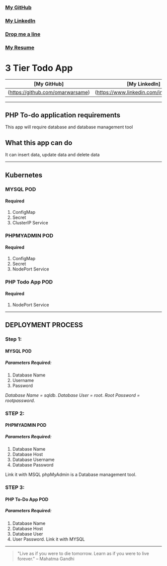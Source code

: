 ### [My GitHub](https://github.com/omarwarsame)
### [My LinkedIn](https://www.linkedin.com/in/owarsame/)
### [Drop me a line](mailto:jubawarsame@gmail.com)
### [My Resume](https://devsom.co.uk/)
# 3 Tier Todo App

| [My GitHub]|[My LinkedIn]|[Drop me a line]|[My Resume]|
|------------|-------------|-----------------|----------| 
|(https://github.com/omarwarsame)|(https://www.linkedin.com/in/owarsame/)|(mailto:jubawarsame@gmail.com)|(https://devsom.co.uk/)|
***


## PHP To-do application requirements
This app will require database and database management tool

## What this app can do
It can insert data, update data and delete data
***
## Kubernetes

### MYSQL POD
#### Required
1. ConfigMap
2. Secret
3. ClusterIP Service

### PHPMYADMIN POD
#### Required
1. ConfigMap
2. Secret
3. NodePort Service

### PHP Todo App POD
#### Required
1. NodePort Service
***
## DEPLOYMENT PROCESS
### Step 1:
#### MYSQL POD
##### Parameters Required:
1. Database Name
2. Username
3. Password

_Database Name = sqldb_.
_Database User = root_.
_Root Password = rootpassword_.


### STEP 2:
#### PHPMYADMIN POD
##### Parameters Required:
1. Database Name
2. Database Host
3. Database Username
4. Database Password

Link it with MSQL
phpMyAdmin is a Database management tool.


### STEP 3:
#### PHP To-Do App POD
##### Parameters Required:
1. Database Name
2. Database Host
3. Database User
4. User Password.
Link it with MYSQL


***
> "Live as if you were to die tomorrow. Learn as if you were to live forever." – Mahatma Gandhi



